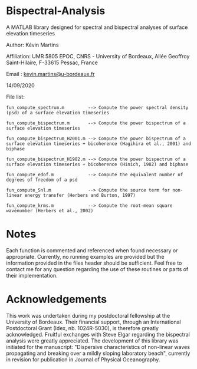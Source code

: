 # Bispectral-Analysis
A MATLAB library designed for spectral and bispectral analyses of surface elevation timeseries

Author: Kévin Martins

Affiliation: UMR 5805 EPOC, CNRS - University of Bordeaux, Allée Geoffroy Saint-Hilaire, F-33615 Pessac, France

Email : kevin.martins@u-bordeaux.fr

14/09/2020

File list:

    fun_compute_spectrum.m         --> Compute the power spectral density (psd) of a surface elevation timeseries

    fun_compute_bispectrum.m       --> Compute the power bispectrum of a surface elevation timeseries

    fun_compute_bispectrum_H2001.m --> Compute the power bispectrum of a surface elevation timeseries + bicoherence (Hagihira et al., 2001) and biphase

    fun_compute_bispectrum_H1982.m --> Compute the power bispectrum of a surface elevation timeseries + bicoherence (Hinich, 1982) and biphase

    fun_compute_edof.m             --> Compute the equivalent number of degrees of freedom of a psd

    fun_compute_Snl.m              --> Compute the source term for non-linear energy transfer (Herbers and Burton, 1997)
    
    fun_compute_krms.m             --> Compute the root-mean square wavenumber (Herbers et al., 2002)
    
# Notes
Each function is commented and referenced when found necessary or appropriate. Currently, no running examples are provided but the information provided in the files header should be sufficient. Feel free to contact me for any question regarding the use of these routines or parts of their implementation.

# Acknowledgements
This work was undertaken during my postdoctoral fellowship at the University of Bordeaux. Their financial support, through an International Postdoctoral Grant (Idex, nb. 1024R-5030), is therefore greatly acknowledged. Fruitful exchanges with Steve Elgar regarding the bispectral analysis were greatly appreciated. The development of this library was initiated for the manuscript: "Dispersive characteristics of non-linear waves propagating and breaking over a mildly sloping laboratory beach", currently in revision for publication in Journal of Physical Oceanography.
